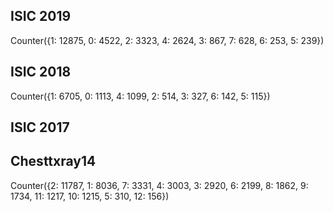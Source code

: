 
## ISIC 2019

Counter({1: 12875, 0: 4522, 2: 3323, 4: 2624, 3: 867, 7: 628, 6: 253, 5: 239})

## ISIC 2018

Counter({1: 6705, 0: 1113, 4: 1099, 2: 514, 3: 327, 6: 142, 5: 115})

## ISIC 2017


## Chesttxray14

Counter({2: 11787, 1: 8036, 7: 3331, 4: 3003, 3: 2920, 6: 2199, 8: 1862, 9: 1734, 11: 1217, 10: 1215, 5: 310, 12: 156})
